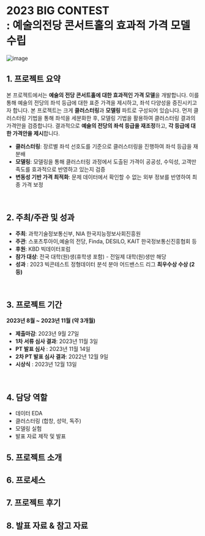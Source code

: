 # 2023 BIG CONTEST <br/> : 예술의전당 콘서트홀의 효과적 가격 모델 수립
![image](https://github.com/chaewonkimm/2023-BIG-CONTEST/assets/104725499/237f9546-4df0-470f-85cb-af5acdef3707)

## 1. 프로젝트 요약
본 프로젝트에서는 **예술의 전당 콘서트홀에 대한 효과적인 가격 모델**을 개발합니다. 이를 통해 예술의 전당의 좌석 등급에 대한 표준 가격을 제시하고, 좌석 다양성을 증진시키고자 합니다. 본 프로젝트는 크게 **클러스터링**과 **모델링** 파트로 구성되어 있습니다. 먼저 클러스터링 기법을 통해 좌석을 세분화한 후, 모델링 기법을 활용하여 클러스터링 결과의 가격안을 검증합니다. 결과적으로 **예술의 전당의 좌석 등급을 재조정**하고, **각 등급에 대한 가격안을 제시**합니다.
- **클러스터링**: 장르별 좌석 선호도를 기준으로 클러스터링을 진행하여 좌석 등급을 재분배
- **모델링**: 모델링을 통해 클러스터링 과정에서 도출된 가격이 공공성, 수익성, 고객만족도를 효과적으로 반영하고 있는지 검증
- **변동성 기반 가격 최적화**: 문제 데이터에서 확인할 수 없는 외부 정보를 반영하여 최종 가격 보정

<br>

## 2. 주최/주관 및 성과
- **주최**: 과학기술정보통신부, NIA 한국지능정보사회진흥원
- **주관**: 스포츠투아이,예술의 전당, Finda, DESILO, KAIT 한국정보통신진흥협회 등
- **후원**: KBD 빅데이터포럼
- **참가 대상**: 전국 대학(원)생(휴학생 포함) - 전일제 대학(원)생만 해당
- **성과** : 2023 빅콘테스트 정형데이터 분석 분야 어드밴스드 리그 **최우수상 수상 (2등)**

<br>

## 3. 프로젝트 기간
**2023년 8월 ~ 2023년 11월 (약 3개월)**
- **제출마감**: 2023년 9월 27일
- **1차 서류 심사 결과**: 2023년 11월 3일
- **PT 발표 심사** : 2023년 11월 14일
- **2차 PT 발표 심사 결과**: 2022년 12월 9일
- **시상식** : 2023년 12월 13일

<br>

## 4. 담당 역할
- 데이터 EDA
- 클러스터링 (합창, 성악, 독주)
- 모델링 실험
- 발표 자료 제작 및 발표

## 5. 프로젝트 소개


## 6. 프로세스


## 7. 프로젝트 후기


## 8. 발표 자료 & 참고 자료


